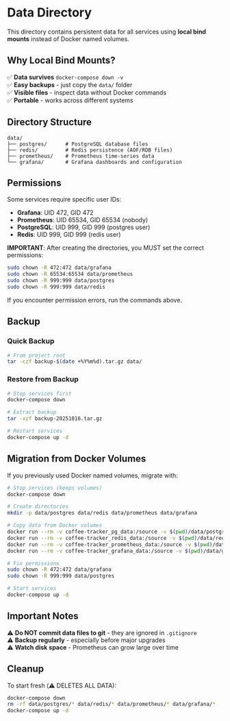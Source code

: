 # Data Directory

This directory contains persistent data for all services using **local bind mounts** instead of Docker named volumes.

## Why Local Bind Mounts?

✅ **Data survives** `docker-compose down -v`  
✅ **Easy backups** - just copy the `data/` folder  
✅ **Visible files** - inspect data without Docker commands  
✅ **Portable** - works across different systems  

## Directory Structure

```
data/
├── postgres/      # PostgreSQL database files
├── redis/         # Redis persistence (AOF/RDB files)
├── prometheus/    # Prometheus time-series data
└── grafana/       # Grafana dashboards and configuration
```

## Permissions

Some services require specific user IDs:
- **Grafana**: UID 472, GID 472
- **Prometheus**: UID 65534, GID 65534 (nobody)
- **PostgreSQL**: UID 999, GID 999 (postgres user)
- **Redis**: UID 999, GID 999 (redis user)

**IMPORTANT**: After creating the directories, you MUST set the correct permissions:

```bash
sudo chown -R 472:472 data/grafana
sudo chown -R 65534:65534 data/prometheus
sudo chown -R 999:999 data/postgres
sudo chown -R 999:999 data/redis
```

If you encounter permission errors, run the commands above.

## Backup

### Quick Backup
```bash
# From project root
tar -czf backup-$(date +%Y%m%d).tar.gz data/
```

### Restore from Backup
```bash
# Stop services first
docker-compose down

# Extract backup
tar -xzf backup-20251016.tar.gz

# Restart services
docker-compose up -d
```

## Migration from Docker Volumes

If you previously used Docker named volumes, migrate with:

```bash
# Stop services (keeps volumes)
docker-compose down

# Create directories
mkdir -p data/postgres data/redis data/prometheus data/grafana

# Copy data from Docker volumes
docker run --rm -v coffee-tracker_pg_data:/source -v $(pwd)/data/postgres:/dest alpine sh -c "cp -a /source/. /dest/"
docker run --rm -v coffee-tracker_redis_data:/source -v $(pwd)/data/redis:/dest alpine sh -c "cp -a /source/. /dest/"
docker run --rm -v coffee-tracker_prometheus_data:/source -v $(pwd)/data/prometheus:/dest alpine sh -c "cp -a /source/. /dest/"
docker run --rm -v coffee-tracker_grafana_data:/source -v $(pwd)/data/grafana:/dest alpine sh -c "cp -a /source/. /dest/"

# Fix permissions
sudo chown -R 472:472 data/grafana
sudo chown -R 999:999 data/postgres

# Start services
docker-compose up -d
```

## Important Notes

⚠️ **Do NOT commit data files to git** - they are ignored in `.gitignore`  
⚠️ **Backup regularly** - especially before major upgrades  
⚠️ **Watch disk space** - Prometheus can grow large over time  

## Cleanup

To start fresh (⚠️ DELETES ALL DATA):
```bash
docker-compose down
rm -rf data/postgres/* data/redis/* data/prometheus/* data/grafana/*
docker-compose up -d
```
